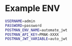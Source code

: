 # Example ENV

```bash
USERNAME=admin
PASSWORD=password
POSTMAN_ENV_NAME=automate_jwt
POSTMAN_API_KEY=PMAK-XXXX
POSTMAN_JWT_VARIABLE=auto_jwt
```
